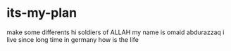 # its-my-plan
make some differents
hi soldiers of ALLAH
my name is omaid abdurazzaq i live since long time in germany
how is the life
